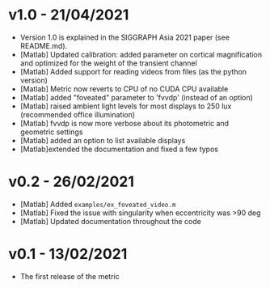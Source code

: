 # v1.0 - 21/04/2021

- Version 1.0 is explained in the SIGGRAPH Asia 2021 paper (see README.md).
- [Matlab] Updated calibration: added parameter on cortical magnification and 
  optimized for the weight of the transient channel
- [Matlab] Added support for reading videos from files (as the python version)
- [Matlab] Metric now reverts to CPU of no CUDA CPU available
- [Matlab] added "foveated" parameter to 'fvvdp' (instead of an option)
- [Matlab] raised ambient light levels for most displays to 250 lux (recommended office illumination)
- [Matlab] fvvdp is now more verbose about its photometric and geometric settings
- [Matlab] added an option to list available displays
- [Matlab]extended the documentation and fixed a few typos

# v0.2 - 26/02/2021

- [Matlab] Added `examples/ex_foveated_video.m`
- [Matlab] Fixed the issue with singularity when eccentricity was >90 deg
- [Matlab] Updated documentation throughout the code

# v0.1 - 13/02/2021

- The first release of the metric